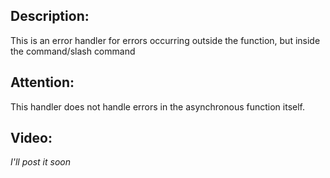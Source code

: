 ## Description: ##

This is an error handler for errors occurring outside the function, but inside the command/slash command

## Attention: ##

This handler does not handle errors in the asynchronous function itself.

## Video: ##

_I'll post it soon_
